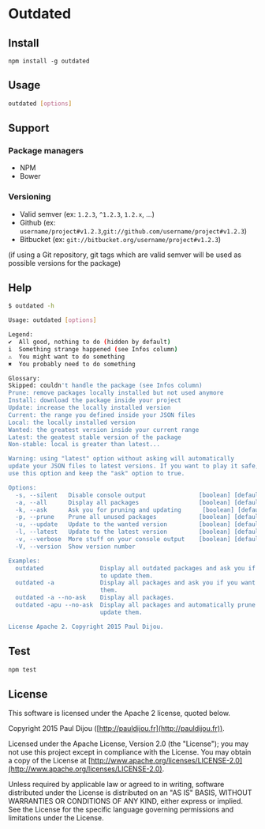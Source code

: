 # Outdated

## Install

```
npm install -g outdated
```

## Usage

``` bash
outdated [options]
```

## Support

### Package managers

- NPM
- Bower

### Versioning

- Valid semver (ex: `1.2.3`, `^1.2.3`, `1.2.x`, ...)
- Github (ex: `username/project#v1.2.3`,`git://github.com/username/project#v1.2.3`)
- Bitbucket (ex: `git://bitbucket.org/username/project#v1.2.3`)

(if using a Git repository, git tags which are valid semver will be used as possible versions for the package)

## Help

``` bash
$ outdated -h

Usage: outdated [options]

Legend:
✔  All good, nothing to do (hidden by default)
i  Something strange happened (see Infos column)
⚠  You might want to do something
✖  You probably need to do something

Glossary:
Skipped: couldn't handle the package (see Infos column)
Prune: remove packages locally installed but not used anymore
Install: download the package inside your project
Update: increase the locally installed version
Current: the range you defined inside your JSON files
Local: the locally installed version
Wanted: the greatest version inside your current range
Latest: the geatest stable version of the package
Non-stable: local is greater than latest...

Warning: using "latest" option without asking will automatically
update your JSON files to latest versions. If you want to play it safe, do not
use this option and keep the "ask" option to true.

Options:
  -s, --silent   Disable console output               [boolean] [default: false]
  -a, --all      Display all packages                 [boolean] [default: false]
  -k, --ask      Ask you for pruning and updating      [boolean] [default: true]
  -p, --prune    Prune all unused packages            [boolean] [default: false]
  -u, --update   Update to the wanted version         [boolean] [default: false]
  -l, --latest   Update to the latest version         [boolean] [default: false]
  -v, --verbose  More stuff on your console output    [boolean] [default: false]
  -V, --version  Show version number                                   [boolean]

Examples:
  outdated                Display all outdated packages and ask you if you want
                          to update them.
  outdated -a             Display all packages and ask you if you want to update
                          them.
  outdated -a --no-ask    Display all packages.
  outdated -apu --no-ask  Display all packages and automatically prune and
                          update them.

License Apache 2. Copyright 2015 Paul Dijou.
```

## Test

``` bash
npm test
```

## License

This software is licensed under the Apache 2 license, quoted below.

Copyright 2015 Paul Dijou ([http://pauldijou.fr](http://pauldijou.fr)).

Licensed under the Apache License, Version 2.0 (the "License"); you may not use this project except in compliance with the License. You may obtain a copy of the License at [http://www.apache.org/licenses/LICENSE-2.0](http://www.apache.org/licenses/LICENSE-2.0).

Unless required by applicable law or agreed to in writing, software distributed under the License is distributed on an "AS IS" BASIS, WITHOUT WARRANTIES OR CONDITIONS OF ANY KIND, either express or implied. See the License for the specific language governing permissions and limitations under the License.
